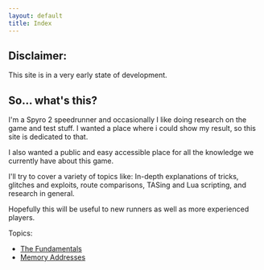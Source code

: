 ```yaml
---
layout: default
title: Index
---
```


## Disclaimer:
This site is in a very early state of development.

## So... what's this?

I'm a Spyro 2 speedrunner and occasionally I like doing research on the game and test stuff. I wanted a place where i could show my result, so this site is dedicated to that.

I also wanted a public and easy accessible place for all the knowledge we currently have about this game.

I'll try to cover a variety of topics like: In-depth explanations of tricks, glitches and exploits, route comparisons, TASing and Lua scripting, and research in general.

Hopefully this will be useful to new runners as well as more experienced players.

Topics:

- [The Fundamentals](./fundamentals)
- [Memory Addresses](./memory_addresses)
